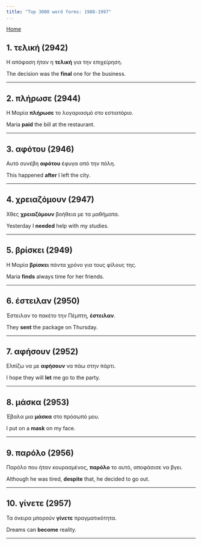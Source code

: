 ```yaml
---
title: "Top 3000 word forms: 1988-1997"
...
```


[Home](./) 

## 1. τελική (2942)

Η απόφαση ήταν η **τελική** για την επιχείρηση.  

The decision was the **final** one for the business.

---

## 2. πλήρωσε (2944)

Η Μαρία **πλήρωσε** το λογαριασμό στο εστιατόριο.  

Maria **paid** the bill at the restaurant.

---

## 3. αφότου (2946)

Αυτό συνέβη **αφότου** έφυγα από την πόλη.  

This happened **after** I left the city.

---

## 4. χρειαζόμουν (2947)

Χθες **χρειαζόμουν** βοήθεια με τα μαθήματα.

Yesterday I **needed** help with my studies.

---

## 5. βρίσκει (2949)

Η Μαρία **βρίσκει** πάντα χρόνο για τους φίλους της.  

Maria **finds** always time for her friends.

---

## 6. έστειλαν (2950)

Έστειλαν το πακέτο την Πέμπτη, **έστειλαν**.  

They **sent** the package on Thursday.

---

## 7. αφήσουν (2952)

Ελπίζω να με **αφήσουν** να πάω στην πάρτι.  

I hope they will **let** me go to the party.

---

## 8. μάσκα (2953)

Έβαλα μια **μάσκα** στο πρόσωπό μου.  

I put on a **mask** on my face.

---

## 9. παρόλο (2956)

Παρόλο που ήταν κουρασμένος, **παρόλο** το αυτό, αποφάσισε να βγει.  

Although he was tired, **despite** that, he decided to go out.

---

## 10. γίνετε (2957)

Τα όνειρα μπορούν **γίνετε** πραγματικότητα.

Dreams can **become** reality.

---

